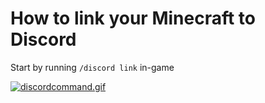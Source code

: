 # How to link your Minecraft to Discord

Start by running `/discord link` in-game

[![discordcommand.gif](https://s6.gifyu.com/images/discordcommand.gif)](https://gifyu.com/image/1aVb)
